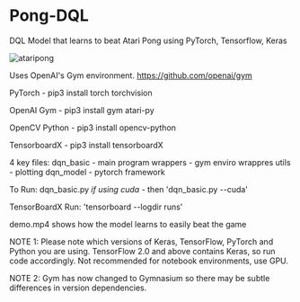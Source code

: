 # Pong-DQL
DQL Model that learns to beat Atari Pong using PyTorch, Tensorflow, Keras

![ataripong](https://github.com/harmanbrar7/Pong-Deep-Q-Learning/assets/89001739/de8696bc-3070-4c71-9c67-059c74aa8b98)


Uses OpenAI's Gym environment. https://github.com/openai/gym

PyTorch - pip3 install torch torchvision 

OpenAI Gym - pip3 install gym atari-py

OpenCV Python - pip3 install opencv-python

TensorboardX - pip3 install tensorboardX

4 key files:
dqn_basic - main program
wrappers - gym enviro wrappres
utils - plotting
dqn_model - pytorch framework

To Run: 
dqn_basic.py 
*if using cuda* - then 'dqn_basic.py --cuda'

TensorBoardX Run:
'tensorboard --logdir runs'


demo.mp4 shows how the model learns to easily beat the game 

NOTE 1: Please note which versions of Keras, TensorFlow, PyTorch and Python you are using. 
TensorFlow 2.0 and above contains Keras, so run code accordingly. Not recommended for notebook environments, use GPU.

NOTE 2: Gym has now changed to Gymnasium so there may be subtle differences in version dependencies.

